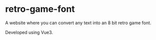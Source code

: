 # retro-game-font

A website where you can convert any text into an 8 bit retro game font.

Developed using Vue3.
